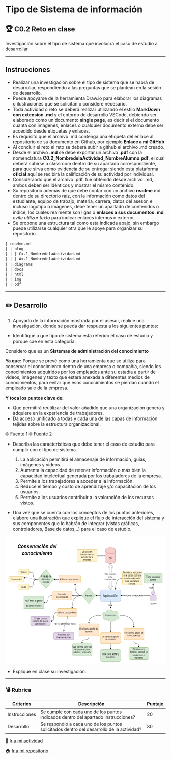# Tipo de Sistema de información

## :trophy: C0.2 Reto en clase

Investigación sobre el tipo de sistema que involucra el caso de estudio a desarrollar

___

## Instrucciones

- Realizar una investigación sobre el tipo de sistema que se habrá de desarrollar, respondiendo a las preguntas que se plantean en la sesión de desarrollo.
- Puede apoyarse de la herramienta Draw.io para elaborar los diagramas o ilustraciones que se solicitan o considere necesario.
- Toda actividad o reto se deberá realizar utilizando el estilo **MarkDown con extension .md** y el entorno de desarrollo VSCode, debiendo ser elaborado como un documento **single page**, es decir si el documento cuanta con imágenes, enlaces o cualquier documento externo debe ser accedido desde etiquetas y enlaces.
- Es requisito que el archivo .md contenga una etiqueta del enlace al repositorio de su documento en Github, por ejemplo **Enlace a mi GitHub**
- Al concluir el reto el reto se deberá subir a github el archivo .md creado.
- Desde el archivo **.md** se debe exportar un archivo **.pdf** con la nomenclatura **C0.2_NombredelaActividad_NombreAlumno.pdf**, el cual deberá subirse a classroom dentro de su apartado correspondiente, para que sirva como evidencia de su entrega; siendo esta plataforma **oficial** aquí se recibirá la calificación de su actividad por individual.
- Considerando que el archivo .pdf, fue obtenido desde archivo .md, ambos deben ser idénticos y mostrar el mismo contenido.
- Su repositorio ademas de que debe contar con un archivo **readme**.md dentro de su directorio raíz, con la información como datos del estudiante, equipo de trabajo, materia, carrera, datos del asesor, e incluso logotipo o imágenes, debe tener un apartado de contenidos o indice, los cuales realmente son ligas o **enlaces a sus documentos .md**, _evite utilizar texto_ para indicar enlaces internos o externo.
- Se propone una estructura tal como esta indicada abajo, sin embargo puede utilizarse cualquier otra que le apoye para organizar su repositorio.

```
| readme.md
| | blog
| | | Cx.1_NombredelaActividad.md
| | | Ax.1_NombredelaActividad.md
| | diagrams
| | docs
| | html
| | img
| | pdf    
```
___

## :pencil2:  Desarrollo

1. Apoyado de la información mostrada por el asesor, realice una investigación, donde se pueda dar respuesta a los siguientes puntos:

  - Identifique a que tipo de sistema esta referido el caso de estudio y porque cae en esta categoría.

Considero que es un **Sistemas de administración del conocimiento**

**Ya que:**
Porque se prevé como una herramienta que se utiliza para conservar el conocimiento dentro de una empresa o compañía, siendo los conocimientos adquiridos por los empleados ante su estadía a partir de videos, imágenes y texto que estará anexada a diferentes medios de conocimientos, para evitar que esos conocimientos se pierdan cuando el empleado sale de la empresa.

**Y toca los puntos clave de:**
- Que permitirá reutilizar del valor añadido que una organización genera y adquiere en la experiencia de trabajadores.
- Da acceso unificado a todas y cada una de las capas de información tejidas sobre la estructura organizacional.

:globe_with_meridians: [Fuente 1](https://freshdesk.com/latam/knowledge-management-system/#:~:text=Un%20sistema%20de%20gesti%C3%B3n%20del%20conocimiento%20es%20una%20herramienta%20que,para%20clientes%20internos%20y%20externos)
:globe_with_meridians: [Fuente 2](https://www.gestiopolis.com/sistemas-gestion-conocimiento/)
  
  - Describa las características que debe tener el caso de estudio para cumplir con el tipo de sistema.

    1. La aplicación permitirá el almacenaje de información, guías, imágenes y videos.
    2. Aumenta la capacidad de retener información o más bien la capacidad intelectual generada por los trabajadores de la empresa.
    3. Permite a los trabajadores a acceder a la información.
    4. Reduce el tiempo y costo de aprendizaje y/o capacitación de los usuarios.
    5. Permite a los usuarios contribuir a la valoración de los recursos vistos.

  - Una vez que se cuenta con los conceptos de los puntos anteriores, elabore una ilustración que explique el flujo de interacción del sistema y sus componentes que lo habrán de integrar (vistas gráficas, controladores, Base de datos,..) para el caso de estudio.

<p align="center">
    <img alt="SalidaDigital" src="../diagramas/C0.2_Sistema.png" width=800 height=400>
</p>

  - Explique en clase su investigación.
___

### :bomb: Rubrica

| Criterios     | Descripción                                                                                  | Puntaje |
| ------------- | -------------------------------------------------------------------------------------------- | ------- |
| Instrucciones | Se cumple con cada uno de los puntos indicados dentro del apartado Instrucciones?            | 20 |
| Desarrollo    | Se respondió a cada uno de los puntos solicitados dentro del desarrollo de la actividad?     | 80      |
   
:book: [Ir a mi actividad ](https://github.com/CotaVilla/AnalisisAvanzadoDeSoftware_Feb21-Jul21/blob/main/blog/C0.2_CotaVillaEdyJesusManuel.md)

:house: [Ir a mi repositorio ](https://github.com/CotaVilla/AnalisisAvanzadoDeSoftware_Feb21-Jul21)